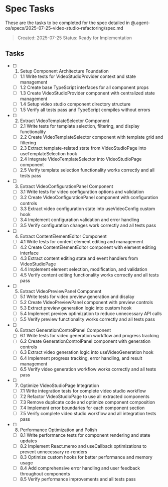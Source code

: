 # Spec Tasks

These are the tasks to be completed for the spec detailed in @.agent-os/specs/2025-07-25-video-studio-refactoring/spec.md

> Created: 2025-07-25
> Status: Ready for Implementation

## Tasks

- [ ] 1. Setup Component Architecture Foundation
  - [ ] 1.1 Write tests for VideoStudioProvider context and state management
  - [ ] 1.2 Create base TypeScript interfaces for all component props
  - [ ] 1.3 Create VideoStudioProvider component with centralized state management
  - [ ] 1.4 Setup video studio component directory structure
  - [ ] 1.5 Verify all tests pass and TypeScript compiles without errors

- [ ] 2. Extract VideoTemplateSelector Component
  - [ ] 2.1 Write tests for template selection, filtering, and display functionality
  - [ ] 2.2 Create VideoTemplateSelector component with template grid and filtering
  - [ ] 2.3 Extract template-related state from VideoStudioPage into useTemplateSelection hook
  - [ ] 2.4 Integrate VideoTemplateSelector into VideoStudioPage component
  - [ ] 2.5 Verify template selection functionality works correctly and all tests pass

- [ ] 3. Extract VideoConfigurationPanel Component
  - [ ] 3.1 Write tests for video configuration options and validation
  - [ ] 3.2 Create VideoConfigurationPanel component with configuration controls
  - [ ] 3.3 Extract video configuration state into useVideoConfig custom hook
  - [ ] 3.4 Implement configuration validation and error handling
  - [ ] 3.5 Verify configuration changes work correctly and all tests pass

- [ ] 4. Extract ContentElementEditor Component
  - [ ] 4.1 Write tests for content element editing and management
  - [ ] 4.2 Create ContentElementEditor component with element editing interface
  - [ ] 4.3 Extract content editing state and event handlers from VideoStudioPage
  - [ ] 4.4 Implement element selection, modification, and validation
  - [ ] 4.5 Verify content editing functionality works correctly and all tests pass

- [ ] 5. Extract VideoPreviewPanel Component
  - [ ] 5.1 Write tests for video preview generation and display
  - [ ] 5.2 Create VideoPreviewPanel component with preview controls
  - [ ] 5.3 Extract preview generation logic into custom hook
  - [ ] 5.4 Implement preview optimization to reduce unnecessary API calls
  - [ ] 5.5 Verify preview functionality works correctly and all tests pass

- [ ] 6. Extract GenerationControlPanel Component
  - [ ] 6.1 Write tests for video generation workflow and progress tracking
  - [ ] 6.2 Create GenerationControlPanel component with generation controls
  - [ ] 6.3 Extract video generation logic into useVideoGeneration hook
  - [ ] 6.4 Implement progress tracking, error handling, and result management
  - [ ] 6.5 Verify video generation workflow works correctly and all tests pass

- [ ] 7. Optimize VideoStudioPage Integration
  - [ ] 7.1 Write integration tests for complete video studio workflow
  - [ ] 7.2 Refactor VideoStudioPage to use all extracted components
  - [ ] 7.3 Remove duplicate code and optimize component composition
  - [ ] 7.4 Implement error boundaries for each component section
  - [ ] 7.5 Verify complete video studio workflow and all integration tests pass

- [ ] 8. Performance Optimization and Polish
  - [ ] 8.1 Write performance tests for component rendering and state updates
  - [ ] 8.2 Implement React.memo and useCallback optimizations to prevent unnecessary re-renders
  - [ ] 8.3 Optimize custom hooks for better performance and memory usage
  - [ ] 8.4 Add comprehensive error handling and user feedback throughout components
  - [ ] 8.5 Verify performance improvements and all tests pass
